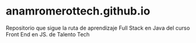 # anamromerottech.github.io
Repositorio que sigue la ruta de aprendizaje Full Stack en Java del curso Front End en JS. de Talento Tech
